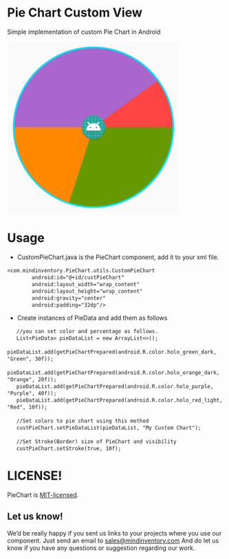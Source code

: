 # Pie Chart Custom View
Simple implementation of custom Pie Chart in Android

  ![image](/media/pie.png)

# Usage

* CustomPieChart.java is the PieChart component, add it to your xml file.

```
<com.mindinventory.PieChart.utils.CustomPieChart
        android:id="@+id/custPieChart"
        android:layout_width="wrap_content"
        android:layout_height="wrap_content"
        android:gravity="center"
        android:padding="32dp"/>
```

* Create instances of PieData and add them as follows
 
 ```
    //you can set color and percentage as follows.
    List<PieData> pieDataList = new ArrayList<>();
    pieDataList.add(getPieChartPrepared(android.R.color.holo_green_dark, "Green", 30f));
    pieDataList.add(getPieChartPrepared(android.R.color.holo_orange_dark, "Orange", 20f));
    pieDataList.add(getPieChartPrepared(android.R.color.holo_purple, "Purple", 40f));
    pieDataList.add(getPieChartPrepared(android.R.color.holo_red_light, "Red", 10f));

    //Set colors to pie chart using this method
    custPieChart.setPieDataList(pieDataList, "My Custom Chart");
    
    //Set Stroke(Border) size of PieChart and visibility
    custPieChart.setStroke(true, 10f);
```

# LICENSE!

PieChart is [MIT-licensed](https://github.com/mindinventory1/PieChart/blob/master/LICENSE).

## Let us know!
We’d be really happy if you sent us links to your projects where you use our component. Just send an email to sales@mindinventory.com And do let us know if you have any questions or suggestion regarding our work.
